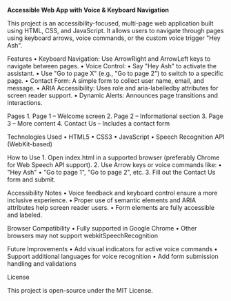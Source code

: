 **Accessible Web App with Voice & Keyboard Navigation**

This project is an accessibility-focused, multi-page web application built using HTML, CSS, and JavaScript. It allows users to navigate through pages using keyboard arrows, voice commands, or the custom voice trigger "Hey Ash".

Features
	•	Keyboard Navigation: Use ArrowRight and ArrowLeft keys to navigate between pages.
	•	Voice Control:
	•	Say "Hey Ash" to activate the assistant.
	•	Use "Go to page X" (e.g., "Go to page 2") to switch to a specific page.
	•	Contact Form: A simple form to collect user name, email, and message.
	•	ARIA Accessibility: Uses role and aria-labelledby attributes for screen reader support.
	•	Dynamic Alerts: Announces page transitions and interactions.

Pages
	1.	Page 1 – Welcome screen
	2.	Page 2 – Informational section
	3.	Page 3 – More content
	4.	Contact Us – Includes a contact form

Technologies Used
	•	HTML5
	•	CSS3
	•	JavaScript
	•	Speech Recognition API (WebKit-based)

How to Use
	1.	Open index.html in a supported browser (preferably Chrome for Web Speech API support).
	2.	Use Arrow keys or voice commands like:
	•	"Hey Ash"
	•	"Go to page 1", "Go to page 2", etc.
	3.	Fill out the Contact Us form and submit.

Accessibility Notes
	•	Voice feedback and keyboard control ensure a more inclusive experience.
	•	Proper use of semantic elements and ARIA attributes help screen reader users.
	•	Form elements are fully accessible and labeled.

Browser Compatibility
	•	Fully supported in Google Chrome
	•	Other browsers may not support webkitSpeechRecognition

Future Improvements
	•	Add visual indicators for active voice commands
	•	Support additional languages for voice recognition
	•	Add form submission handling and validations

License

This project is open-source under the MIT License.
